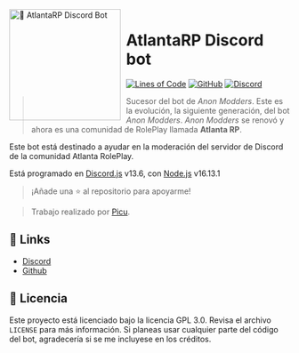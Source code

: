 <img width="200" height="200" align="left" style="float: left; margin: 0 10px 0 0;" alt="🤖 AtlantaRP Discord Bot" src="https://i.goopics.net/gq9te1.png"> 

# AtlantaRP Discord bot

[![Lines of Code](https://img.shields.io/tokei/lines/github/Picuu/atlantarp?color=eb459e&style=for-the-badge)]()
[![GitHub](https://img.shields.io/github/license/Picuu/atlantarp?style=for-the-badge)](https://github.com/Picuu/atlantarp/blob/master/LICENSE)
[![Discord](https://img.shields.io/discord/934149605912895538?color=5865F2&logo=Discord&logoColor=white&style=for-the-badge)](https://discord.com/invite/UXQhUTDwyP)

> Sucesor del bot de *Anon Modders*. Este es la evolución, la siguiente generación, del bot *Anon Modders*. *Anon Modders* se renovó y ahora es una comunidad de RolePlay llamada **Atlanta RP**.

Este bot está destinado a ayudar en la moderación del servidor de Discord de la comunidad Atlanta RolePlay.

Está programado en [Discord.js](https://discord.js.org) v13.6, con [Node.js](https://nodejs.org) v16.13.1

> ¡Añade una ⭐ al repositorio para apoyarme!

> Trabajo realizado por [Picu](https://github.com/Picuu).

## 📎 Links

*   [Discord](https://discord.com/invite/UXQhUTDwyP)
*   [Github](https://github.com/Picuu)

## 📜 Licencia

Este proyecto está licenciado bajo la licencia GPL 3.0. Revisa el archivo `LICENSE` para más información. Si planeas usar cualquier parte del código del bot, agradecería si se me incluyese en los créditos.